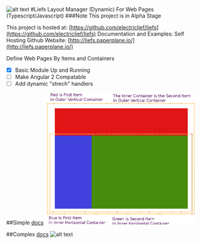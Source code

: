 ![alt text](http://liefs.paperplane.io/images/liefslogo256.png "Liefs Layout MAnager")
#Liefs Layout Manager (Dynamic)
For Web Pages (Typescript/Javascript)
###Note This project is in Alpha Stage

This project is hosted at:
[https://github.com/electriclief/liefs](https://github.com/electriclief/liefs)
Documentation and Examples: Self Hosting Github Website:
[http://liefs.paperplane.io/](http://liefs.paperplane.io/)

Define Web Pages By Items and Containers
- [x] Basic Module Up and Running
- [ ] Make Angular 2 Compatable
- [ ] Add dynamic "strech" handlers

##Simple
[docs](http://liefs.paperplane.io/)
![alt text](https://github.com/electriclief/liefs/raw/master/images/core.png "Simple")

##Complex
[docs](http://liefs.paperplane.io/)
![alt text](http://leafdriving.kissr.com/images/Full002.jpg "Complex")






